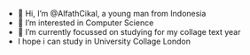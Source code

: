 - 👋 Hi, I’m @AlfathCikal, a young man from Indonesia
- 👀 I’m interested in Computer Science
- 🌱 I’m currently focussed on studying for my collage text year
- I hope i can study in University Collage London


<!---
AlfathCikal/AlfathCikal is a ✨ special ✨ repository because its `README.md` (this file) appears on your GitHub profile.
You can click the Preview link to take a look at your changes.
--->
